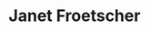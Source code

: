 ---
layout: layouts/profile.liquid
title: Janet Froetscher
id: janetfroetscher38
prefix: 
first: Janet
middle: 
last: Froetscher
suffix: 
email: 
currentTitle: President
currentOrg: Pritzker Family Foundation
bio: Janet Froetscher is President of The J.B. and M.K. Pritzker Family Foundation, a private foundation committed to innovative strategies for solving society’s most challenging problems. As President, Janet Froetscher develops strategy and drives its implementation to create results supporting the Foundation’s priorities in early childhood development, healthcare and civil rights which are the three cornerstones of the Foundation.<br /><br />Ms. Froetscher is the former CEO of Special Olympics, leading the organization in all of its functions to fulfill the mission of full inclusion for people with intellectual disabilities. She led a global team with operations and affiliates in more than 170 countries. During her tenure, Ms. Froetscher led the growth of the movement to more than 5 million athletes, holding more than 94,000 competitions annually, and including more than one million coaches and volunteers.<br /><br /> From 2008 to 2013, Ms. Froetscher was the President and CEO of the National Safety Council (NSC), an organization whose mission is to save lives and prevent injuries. Under her leadership, NSC created a new strategy and implemented initiatives which saved over 10,000 lives and prevented over 1 million injuries by focusing on issues such as workplace safety, distracted and teen driving. <br /><br /> <br /><br />From 2003 to 2008, Ms. Froetscher was CEO of the United Way of Metropolitan Chicago where she led the merger of 54 United Ways into a single entity, the largest merger of a non-profit in the country. She also served as COO of the Aspen Institute where she also led the leadership development business and the strategic planning effort. Prior to that she was Executive Director of the non-profit consulting arm of the Commercial Club of Chicago bringing business expertise to City of Chicago government and the Chicago Board of Education generating enormous improvements in service and reducing costs by hundreds of millions of dollars. Her corporate experience includes account management, credit and syndications roles at Bankers Trust Company and First National Bank of Chicago. <br /><br />Ms. Froetscher holds a bachelor's degree from the University of Virginia and an MBA from the Kellogg Graduate School of Management of Northwestern University both with high distinction. She is a Board member of the Chicago Board Options Exchange (BATS&#58; CBOE) where she chaired the Nominating and Governance Committee and a member of the Board of Trustees for National Louis University. Ms. Froetscher is a member of the Chicago Network and Commercial Club of Chicago and is a Henry Crown Fellow of the Aspen Institute.
linkedin: https://www.linkedin.com/in/janet-froetscher-9a9b4a5/
tiktok: 
twitter: 
aboutme: 
insta: 
orgURL: 
snapchat: 
personalURL: 
smallHeadshotURL: assets/images/headshots/Froetscher-Janet-170214-8825-fave-final-crop%20%28med%201200%20pix%29_converted_scaled.avif
originalHeadshotURL: assets/images/headshots/Froetscher-Janet-170214-8825-fave-final-crop%20%28med%201200%20pix%29_converted_scaled.avif
tags-experience: 
tags-current-industries: 
    - Finance and Insurance
    - Foundations/Granting Agency
tags-current-position: 
    - CEO / Chief Executive Officer
tags-past-industries: 
    - Finance and Insurance
    - Foundations/Granting Agency
tags-past-position: 
    - President
tags-current-board-service: 
    - Corporate Public
    - Nonprofit
tags-past-board-service: 
boards-current-corporate-private: 
boards-current-corporate-public: 
    - Cboe Global Markets, 
boards-current-nonprofit: 
    - National Louis University, 
    - ECD Global Alliance, Executive Committee
boards-current-privateequity: 
boards-current-spac: 
boards-current-vc: 
boards-past-corporate-private: 
boards-past-corporate-public: 
boards-past-nonprofit: 
boards-past-privateequity: 
boards-past-spac: 
boards-past-vc: 
---